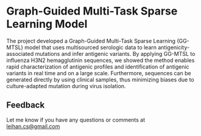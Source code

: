 # Graph-Guided Multi-Task Sparse Learning Model
The project developed a Graph-Guided Multi-Task Sparse Learning (GG-MTSL) model that uses multisourced serologic data to learn antigenicity-associated mutations and infer antigenic variants. By applying GG-MTSL to influenza H3N2 hemagglutinin sequences, we showed the method enables rapid characterization of antigenic profiles and identification of antigenic variants in real time and on a large scale. Furthermore, sequences can be generated directly by using clinical samples, thus minimizing biases due to culture-adapted mutation during virus isolation.

## Feedback
Let me know if you have any questions or comments at leihan.cs@gmail.com
